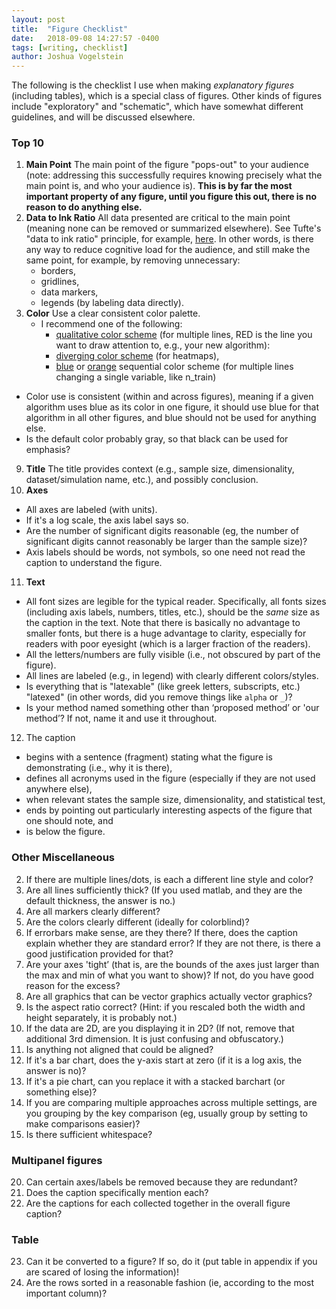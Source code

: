```yaml
---
layout: post
title:  "Figure Checklist"
date:   2018-09-08 14:27:57 -0400
tags: [writing, checklist]
author: Joshua Vogelstein
---
```


The following is the checklist I use when making  *explanatory figures* (including tables), which is a special class of figures. Other kinds of figures include "exploratory" and "schematic", which have somewhat different guidelines, and will be discussed elsewhere.


### Top 10

1. **Main Point** The main point of the figure "pops-out" to your audience (note: addressing this  successfully requires knowing precisely what the main point is, and who your audience is). **This is by far the most important property of any figure, until you figure this out, there is no reason to do anything else.**
3. **Data to Ink Ratio** All data presented are critical to the main point (meaning none can be removed or summarized elsewhere). See Tufte's "data to ink ratio" principle, for example, [here](https://medium.com/@plotlygraphs/maximizing-the-data-ink-ratio-in-dashboards-and-slide-deck-7887f7c1fab).  In other words, is there any way to reduce cognitive load for the audience, and still make the same point, for example, by removing unnecessary:
    - borders,
    - gridlines,
    - data markers,
    - legends (by labeling data directly).
8. **Color** Use a clear consistent color palette.  
   - I recommend one of the following:
     - [qualitative color scheme](http://colorbrewer2.org/#type=qualitative&scheme=Set1&n=9)  (for multiple lines, RED is the line you want to draw attention to, e.g., your new algorithm): 
     - [diverging color scheme](http://colorbrewer2.org/#type=diverging&scheme=PRGn&n=11) (for heatmaps), 
     - [blue](http://colorbrewer2.org/#type=sequential&scheme=Blues&n=9) or [orange](http://colorbrewer2.org/#type=sequential&scheme=Oranges&n=9) sequential color scheme (for multiple lines changing a single variable, like n_train)
  - Color use is consistent (within and across figures), meaning if a given algorithm uses blue as its color in one figure, it should use blue for that algorithm in all other figures, and blue should not be used for anything else.
  -  Is the default color probably gray, so that black can be used for emphasis?

9.  **Title** The title provides context (e.g., sample size, dimensionality, dataset/simulation name, etc.), and possibly conclusion.
10. **Axes** 
   - All axes are labeled (with units).
   - If it's a log scale, the axis label says so.
   -  Are the number of significant digits reasonable (eg, the number of significant digits cannot reasonably be larger than the sample size)?
   -  Axis labels should be words, not symbols, so one need not read the caption to understand the figure.
11. **Text**
   - All font sizes are legible for the typical reader. Specifically, all fonts sizes (including axis labels, numbers, titles, etc.), should be the *same* size as the caption in the text.  Note that there is basically no advantage to smaller fonts, but there is a huge advantage to clarity, especially for readers with poor eyesight (which is a larger fraction of the readers).
   -  All the letters/numbers are fully visible (i.e., not obscured by part of the figure).
   -  All lines are labeled (e.g., in legend) with clearly different colors/styles.
   - Is everything that is "latexable" (like greek letters, subscripts, etc.) "latexed" (in other words, did you remove things like `alpha` or `_`)?
   - Is your method named something other than ‘proposed method’ or 'our method’? If not, name it and use it throughout.

12. The caption 
   - begins with a sentence (fragment) stating what the figure is demonstrating (i.e., why it is there),
   - defines all acronyms used in the figure (especially if they are not used anywhere else),
   - when relevant states the sample size, dimensionality, and statistical test,  
   - ends by pointing out particularly interesting aspects of the figure that one should note, and
   - is below the figure.



### Other Miscellaneous

2. If there are multiple lines/dots, is each a different line style and color?
3. Are all lines sufficiently thick? (If you used matlab, and they are the default thickness, the answer is no.)
4. Are all markers clearly different?
5. Are the colors clearly different (ideally for colorblind)?
6.  If errorbars make sense, are they there?  If there, does the caption explain whether they are standard error? If they are not there, is there a good justification provided for that?
7.  Are your axes 'tight’ (that is, are the bounds of the axes just larger than the max and min of what you want to show)? If not, do you have good reason for the excess?
8.  Are all graphics that can be vector graphics actually vector graphics?
9.  Is the aspect ratio correct? (Hint: if you rescaled both the width and height separately, it is probably not.)
10. If the data are 2D, are you displaying it in 2D? (If not, remove that additional 3rd dimension. It is just confusing and obfuscatory.)
11. Is anything not aligned that could be aligned?
12. If it's a bar chart, does the y-axis start at zero (if it is a log axis, the answer is no)?  
13. If it's a pie chart, can you replace it with a stacked barchart (or something else)?
14.  If you are comparing multiple approaches across multiple settings, are you grouping by the key comparison (eg, usually group by setting to make comparisons easier)?
15. Is there sufficient whitespace?


### Multipanel figures

20. Can certain axes/labels be removed because they are redundant?
21. Does the caption specifically mention each?
22. Are the captions for each collected together in the overall figure caption?

### Table

23. Can it be converted to a figure? If so, do it (put table in appendix if you are scared of losing the information)!
24. Are the rows sorted in a reasonable fashion (ie, according to the most important column)?

